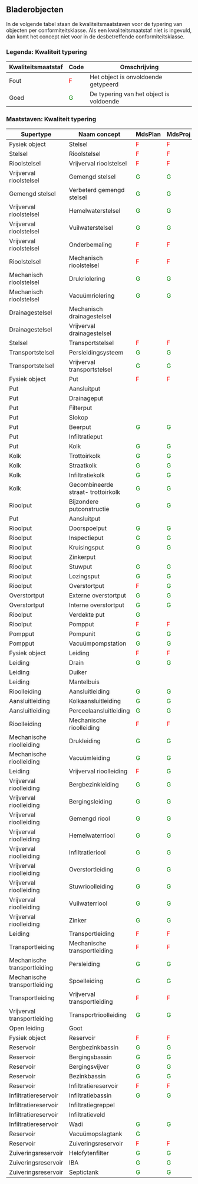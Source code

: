 ## Bladerobjecten ##
In de volgende tabel staan de kwaliteitsmaatstaven voor de typering van objecten per conformiteitsklasse. Als een kwaliteitsmaatstaf niet is ingevuld, dan komt het concept niet voor in de desbetreffende conformiteitsklasse.

### Legenda: Kwaliteit typering ###

Kwaliteitsmaatstaf | Code    | Omschrijving
-------------------|---------|-------------
Fout               | <span style="color:red">F</span>   | Het object is onvoldoende getypeerd
Goed               | <span style="color:green">G</span> | De typering van het object is voldoende

### Maatstaven: Kwaliteit typering ###

Supertype                    | Naam concept                       | MdsPlan | MdsProj
-----------------------------|------------------------------------|---------|--------
Fysiek object                | Stelsel                            | <span style="color:red">F</span>    | <span style="color:red">F</span> 
Stelsel                      | Rioolstelsel                       | <span style="color:red">F</span>    | <span style="color:red">F</span> 
Rioolstelsel                 | Vrijverval rioolstelsel            | <span style="color:red">F</span>    | <span style="color:red">F</span> 
Vrijverval rioolstelsel      | Gemengd stelsel                    | <span style="color:green">G</span>  | <span style="color:green">G</span> 
Gemengd stelsel              | Verbeterd gemengd stelsel          | <span style="color:green">G</span>  | <span style="color:green">G</span> 
Vrijverval rioolstelsel      | Hemelwaterstelsel                  | <span style="color:green">G</span>  | <span style="color:green">G</span> 
Vrijverval rioolstelsel      | Vuilwaterstelsel                   | <span style="color:green">G</span>  | <span style="color:green">G</span> 
Vrijverval rioolstelsel      | Onderbemaling                      | <span style="color:red">F</span>    | <span style="color:red">F</span> 
Rioolstelsel                 | Mechanisch rioolstelsel            | <span style="color:red">F</span>    | <span style="color:red">F</span> 
Mechanisch rioolstelsel      | Drukriolering                      | <span style="color:green">G</span>  | <span style="color:green">G</span> 
Mechanisch rioolstelsel      | Vacuümriolering                    | <span style="color:green">G</span>  | <span style="color:green">G</span> 
Drainagestelsel              | Mechanisch drainagestelsel         | 
Drainagestelsel              | Vrijverval drainagestelsel         | 
Stelsel                      | Transportstelsel                   | <span style="color:red">F</span>    | <span style="color:red">F</span> 
Transportstelsel             | Persleidingsysteem                 | <span style="color:green">G</span>  | <span style="color:green">G</span> 
Transportstelsel             | Vrijverval transportstelsel        | <span style="color:green">G</span>  | <span style="color:green">G</span> 
Fysiek object                | Put                                | <span style="color:red">F</span>    | <span style="color:red">F</span> 
Put                          | Aansluitput                        | 
Put                          | Drainageput                        | 
Put                          | Filterput                          | 
Put                          | Slokop                             | 
Put                          | Beerput                            | <span style="color:green">G</span>  | <span style="color:green">G</span> 
Put                          | Infiltratieput                     | 
Put                          | Kolk                               | <span style="color:green">G</span>  | <span style="color:green">G</span> 
Kolk                         | Trottoirkolk                       | <span style="color:green">G</span>  | <span style="color:green">G</span> 
Kolk                         | Straatkolk                         | <span style="color:green">G</span>  | <span style="color:green">G</span> 
Kolk                         | Infiltratiekolk                    | <span style="color:green">G</span>  | <span style="color:green">G</span> 
Kolk                         | Gecombineerde straat- trottoirkolk | <span style="color:green">G</span>  | <span style="color:green">G</span> 
Rioolput                     | Bijzondere putconstructie          | <span style="color:green">G</span>  | <span style="color:green">G</span> 
Put                          | Aansluitput                        | 
Rioolput                     | Doorspoelput                       | <span style="color:green">G</span>  | <span style="color:green">G</span> 
Rioolput                     | Inspectieput                       | <span style="color:green">G</span>  | <span style="color:green">G</span> 
Rioolput                     | Kruisingsput                       | <span style="color:green">G</span>  | <span style="color:green">G</span> 
Rioolput                     | Zinkerput                          | 
Rioolput                     | Stuwput                            | <span style="color:green">G</span>  | <span style="color:green">G</span> 
Rioolput                     | Lozingsput                         | <span style="color:green">G</span>  | <span style="color:green">G</span> 
Rioolput                     | Overstortput                       | <span style="color:red">F</span>    | <span style="color:green">G</span> 
Overstortput                 | Externe overstortput               | <span style="color:green">G</span>  | <span style="color:green">G</span> 
Overstortput                 | Interne overstortput               | <span style="color:green">G</span>  | <span style="color:green">G</span> 
Rioolput                     | Verdekte put                       | <span style="color:green">G</span> 
Rioolput                     | Pompput                            | <span style="color:red">F</span>    | <span style="color:red">F</span> 
Pompput                      | Pompunit                           | <span style="color:green">G</span>  | <span style="color:green">G</span> 
Pompput                      | Vacuümpompstation                  | <span style="color:green">G</span>  | <span style="color:green">G</span> 
Fysiek object                | Leiding                            | <span style="color:red">F</span>    | <span style="color:red">F</span> 
Leiding                      | Drain                              | <span style="color:green">G</span>  | <span style="color:green">G</span> 
Leiding                      | Duiker                             | 
Leiding                      | Mantelbuis                         | 
Rioolleiding                 | Aansluitleiding                    | <span style="color:green">G</span>  | <span style="color:green">G</span> 
Aansluitleiding              | Kolkaansluitleiding                | <span style="color:green">G</span>  | <span style="color:green">G</span> 
Aansluitleiding              | Perceelaansluitleiding             | <span style="color:green">G</span>  | <span style="color:green">G</span> 
Rioolleiding                 | Mechanische rioolleiding           | <span style="color:red">F</span>    | <span style="color:red">F</span> 
Mechanische rioolleiding     | Drukleiding                        | <span style="color:green">G</span>  | <span style="color:green">G</span> 
Mechanische rioolleiding     | Vacuümleiding                      | <span style="color:green">G</span>  | <span style="color:green">G</span> 
Leiding                      | Vrijverval rioolleiding            | <span style="color:red">F</span>    | <span style="color:green">G</span> 
Vrijverval rioolleiding      | Bergbezinkleiding                  | <span style="color:green">G</span>  | <span style="color:green">G</span> 
Vrijverval rioolleiding      | Bergingsleiding                    | <span style="color:green">G</span>  | <span style="color:green">G</span> 
Vrijverval rioolleiding      | Gemengd riool                      | <span style="color:green">G</span>  | <span style="color:green">G</span> 
Vrijverval rioolleiding      | Hemelwaterriool                    | <span style="color:green">G</span>  | <span style="color:green">G</span> 
Vrijverval rioolleiding      | Infiltratieriool                   | <span style="color:green">G</span>  | <span style="color:green">G</span> 
Vrijverval rioolleiding      | Overstortleiding                   | <span style="color:green">G</span>  | <span style="color:green">G</span> 
Vrijverval rioolleiding      | Stuwrioolleiding                   | <span style="color:green">G</span>  | <span style="color:green">G</span> 
Vrijverval rioolleiding      | Vuilwaterriool                     | <span style="color:green">G</span>  | <span style="color:green">G</span> 
Vrijverval rioolleiding      | Zinker                             | <span style="color:green">G</span>  | <span style="color:green">G</span> 
Leiding                      | Transportleiding                   | <span style="color:red">F</span>    | <span style="color:red">F</span> 
Transportleiding             | Mechanische transportleiding       | <span style="color:red">F</span>    | <span style="color:red">F</span> 
Mechanische transportleiding | Persleiding                        | <span style="color:green">G</span>  | <span style="color:green">G</span> 
Mechanische transportleiding | Spoelleiding                       | <span style="color:green">G</span>  | <span style="color:green">G</span> 
Transportleiding             | Vrijverval transportleiding        | <span style="color:red">F</span>    | <span style="color:red">F</span> 
Vrijverval transportleiding  | Transportrioolleiding              | <span style="color:green">G</span>  | <span style="color:green">G</span> 
Open leiding                 | Goot                               | 
Fysiek object                | Reservoir                          | <span style="color:red">F</span>    | <span style="color:red">F</span> 
Reservoir                    | Bergbezinkbassin                   | <span style="color:green">G</span>  | <span style="color:green">G</span> 
Reservoir                    | Bergingsbassin                     | <span style="color:green">G</span>  | <span style="color:green">G</span> 
Reservoir                    | Bergingsvijver                     | <span style="color:green">G</span>  | <span style="color:green">G</span> 
Reservoir                    | Bezinkbassin                       | <span style="color:green">G</span>  | <span style="color:green">G</span> 
Reservoir                    | Infiltratiereservoir               | <span style="color:red">F</span>    | <span style="color:red">F</span> 
Infiltratiereservoir         | Infiltratiebassin                  | <span style="color:green">G</span>  | <span style="color:green">G</span> 
Infiltratiereservoir         | Infiltratiegreppel                 | 
Infiltratiereservoir         | Infiltratieveld                    | 
Infiltratiereservoir         | Wadi                               | <span style="color:green">G</span>  | <span style="color:green">G</span> 
Reservoir                    | Vacuümopslagtank                   | <span style="color:green">G</span> 
Reservoir                    | Zuiveringsreservoir                | <span style="color:red">F</span>    | <span style="color:red">F</span> 
Zuiveringsreservoir          | Helofytenfilter                    | <span style="color:green">G</span>  | <span style="color:green">G</span> 
Zuiveringsreservoir          | IBA                                | <span style="color:green">G</span>  | <span style="color:green">G</span> 
Zuiveringsreservoir          | Septictank                         | <span style="color:green">G</span>  | <span style="color:green">G</span> 
